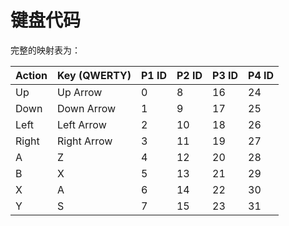 # 键盘代码

完整的映射表为：

| Action | Key (QWERTY) | P1 ID |P2 ID|P3 ID|P4 ID|
| -- | ------------ |-|-|-|-|
| Up     | Up Arrow     |0|8|16|24|
| Down   | Down Arrow   |1|9|17|25|
| Left   | Left Arrow   |2|10|18|26|
| Right  | Right Arrow  |3|11|19|27|
| A      | Z            |4|12|20|28|
| B      | X            |5|13|21|29|
| X      | A            |6|14|22|30|
| Y      | S            |7|15|23|31|

